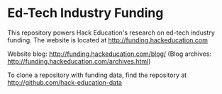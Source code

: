Ed-Tech Industry Funding
========

This repository powers Hack Education's research on ed-tech industry funding. The website is located at http://funding.hackeducation.com

Website blog: http://funding.hackeducation.com/blog/ (Blog archives: http://funding.hackeducation.com/archives.html)

To clone a repository with funding data, find the repository at http://github.com/hack-education-data



